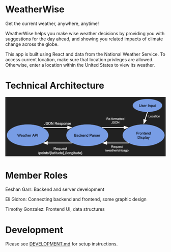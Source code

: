 # WeatherWise
Get the current weather, anywhere, anytime!

WeatherWise helps you make wise weather decisions by providing you with suggestions for the day ahead, 
and showing you related impacts of climate change across the globe. 

This app is built using React and data from the National Weather Service. To access current location, make sure that location privleges are allowed. Otherwise, enter a location within the United States to view its weather. 

# Technical Architecture

![Technical components graph](res/technical_components.png)

# Member Roles
Eeshan Garr: Backend and server development

Eli Gidron: Connecting backend and frontend, some graphic design

Timothy Gonzalez: Frontend UI, data structures 
# Development
Please see [DEVELOPMENT.md](DEVELOPMENT.md) for setup instructions.
